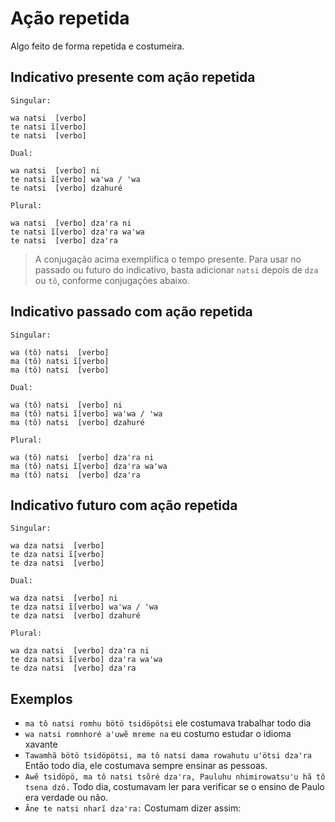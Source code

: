 # Ação repetida

Algo feito de forma repetida e costumeira.

## Indicativo presente com ação repetida

```text
Singular:

wa natsi  [verbo]
te natsi ĩ[verbo]
te natsi  [verbo]

Dual:

wa natsi  [verbo] ni 
te natsi ĩ[verbo] waꞌwa / ꞌwa
te natsi  [verbo] dzahuré

Plural:

wa natsi  [verbo] dzaꞌra ni 
te natsi ĩ[verbo] dzaꞌra waꞌwa
te natsi  [verbo] dzaꞌra
```

> A conjugação acima exemplifica o tempo presente. Para usar no passado ou futuro do indicativo, basta adicionar `natsi` depois de `dza` ou `tô`, conforme conjugações abaixo.

## Indicativo passado com ação repetida

```text
Singular:

wa (tô) natsi  [verbo]
ma (tô) natsi ĩ[verbo]
ma (tô) natsi  [verbo]

Dual:

wa (tô) natsi  [verbo] ni 
ma (tô) natsi ĩ[verbo] waꞌwa / ꞌwa
ma (tô) natsi  [verbo] dzahuré

Plural:

wa (tô) natsi  [verbo] dzaꞌra ni 
ma (tô) natsi ĩ[verbo] dzaꞌra waꞌwa
ma (tô) natsi  [verbo] dzaꞌra
```

## Indicativo futuro com ação repetida

```text
Singular:

wa dza natsi  [verbo]
te dza natsi ĩ[verbo]
te dza natsi  [verbo]

Dual:

wa dza natsi  [verbo] ni 
te dza natsi ĩ[verbo] waꞌwa / ꞌwa
te dza natsi  [verbo] dzahuré

Plural:

wa dza natsi  [verbo] dzaꞌra ni 
te dza natsi ĩ[verbo] dzaꞌra waꞌwa
te dza natsi  [verbo] dzaꞌra
```

## Exemplos

- `ma tô natsi romhu bötö tsidöpötsi` ele costumava trabalhar todo dia
- `wa natsi romnhoré aꞌuwẽ mreme na` eu costumo estudar o idioma xavante
- `Tawamhã bötö tsidöpötsi, ma tô natsi dama rowahutu uꞌötsi dzaꞌra` Então todo dia, ele costumava sempre ensinar as pessoas.
- `Awẽ tsidöpö, ma tô natsi tsõré dzaꞌra, Pauluhu nhimirowatsuꞌu hã tô tsena dzô.` Todo dia, costumavam ler para verificar se o ensino de Paulo era verdade ou não.
- `Ãne te natsi nharĩ dzaꞌra:` Costumam dizer assim:
